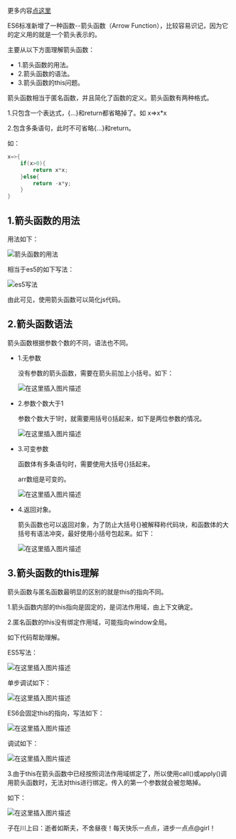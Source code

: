 更多内容[点这里](https://blog.csdn.net/w1418899532/article/details/86149067)

ES6标准新增了一种函数--箭头函数（Arrow Function），比较容易识记，因为它的定义用的就是一个箭头表示的。

主要从以下方面理解箭头函数：

 - 1.箭头函数的用法。
 - 2.箭头函数的语法。
 - 3.箭头函数的this问题。

 箭头函数相当于匿名函数，并且简化了函数的定义。箭头函数有两种格式。
 
 1.只包含一个表达式，{...}和return都省略掉了。如 x=>x*x
 
 2.包含多条语句，此时不可省略{...}和return。
 
 如：
    

```java
x=>{
    if(x>0){
        return x*x;
    }else{
        return -x*y;
    }
}
```
        


 ## 1.箭头函数的用法
 
 用法如下：

 ![箭头函数的用法](https://img-blog.csdnimg.cn/20190109140132372.png)
 
 相当于es5的如下写法：
 
![es5写法](https://img-blog.csdnimg.cn/20190109140242755.png)

由此可见，使用箭头函数可以简化js代码。

## 2.箭头函数语法

箭头函数根据参数个数的不同，语法也不同。

 - 1.无参数

    没有参数的箭头函数，需要在箭头前加上小括号。如下：

    ![在这里插入图片描述](https://img-blog.csdnimg.cn/2019010914091640.png)

- 2.参数个数大于1

    参数个数大于1时，就需要用括号()括起来，如下是两位参数的情况。

    ![在这里插入图片描述](https://img-blog.csdnimg.cn/20190109144541670.png)
- 3.可变参数

    函数体有多条语句时，需要使用大括号{}括起来。
    
    arr数组是可变的。

    ![在这里插入图片描述](https://img-blog.csdnimg.cn/20190109145943584.png)

- 4.返回对象。

    箭头函数也可以返回对象，为了防止大括号{}被解释称代码块，和函数体的大括号有语法冲突，最好使用小括号包起来。如下：

    ![在这里插入图片描述](https://img-blog.csdnimg.cn/2019010915091659.png)

## 3.箭头函数的this理解

箭头函数与匿名函数最明显的区别的就是this的指向不同。

1.箭头函数内部的this指向是固定的，是词法作用域，由上下文确定。

2.匿名函数的this没有绑定作用域，可能指向window全局。


如下代码帮助理解。

ES5写法：

![在这里插入图片描述](https://img-blog.csdnimg.cn/20190109153753746.png?x-oss-process=image/watermark,type_ZmFuZ3poZW5naGVpdGk,shadow_10,text_aHR0cHM6Ly9ibG9nLmNzZG4ubmV0L3cxNDE4ODk5NTMy,size_16,color_FFFFFF,t_70)

单步调试如下：

![在这里插入图片描述](https://img-blog.csdnimg.cn/20190109153941531.png)

ES6会固定this的指向，写法如下：

![在这里插入图片描述](https://img-blog.csdnimg.cn/20190109154334918.png?x-oss-process=image/watermark,type_ZmFuZ3poZW5naGVpdGk,shadow_10,text_aHR0cHM6Ly9ibG9nLmNzZG4ubmV0L3cxNDE4ODk5NTMy,size_16,color_FFFFFF,t_70)

调试如下：

![在这里插入图片描述](https://img-blog.csdnimg.cn/20190109154425264.png)


3.由于this在箭头函数中已经按照词法作用域绑定了，所以使用call()或apply()调用箭头函数时，无法对this进行绑定。传入的第一个参数就会被忽略掉。


如下：

![在这里插入图片描述](https://img-blog.csdnimg.cn/20190109155224105.png?x-oss-process=image/watermark,type_ZmFuZ3poZW5naGVpdGk,shadow_10,text_aHR0cHM6Ly9ibG9nLmNzZG4ubmV0L3cxNDE4ODk5NTMy,size_16,color_FFFFFF,t_70)


子在川上曰：逝者如斯夫，不舍昼夜！每天快乐一点点，进步一点点@girl！